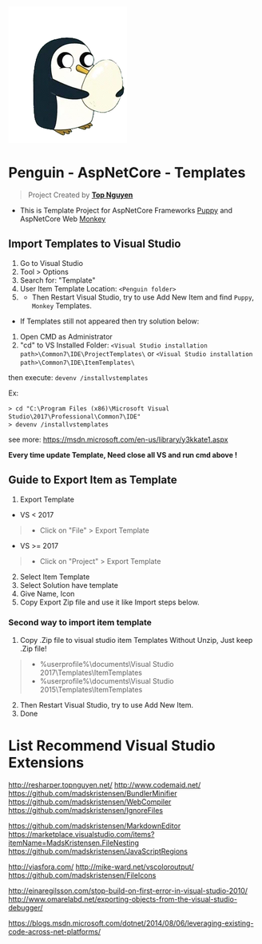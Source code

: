 ![Logo](Penguin.webp)
# Penguin - AspNetCore - Templates
> Project Created by [**Top Nguyen**](http://topnguyen.net)

- This is Template Project for AspNetCore Frameworks [Puppy](https://github.com/stssoftware/Puppy) and AspNetCore Web [Monkey](https://github.com/stssoftware/Monkey)

## Import Templates to Visual Studio
1. Go to Visual Studio
2. Tool > Options
3. Search for: "Template"
4. User Item Template Location: `<Penguin folder>`
5. - Then Restart Visual Studio, try to use Add New Item and find `Puppy`, `
Monkey` Templates.

- If Templates still not appeared then try solution below:
1. Open CMD as Administrator
2. "cd" to VS Installed Folder:
`<Visual Studio installation path>\Common7\IDE\ProjectTemplates\` or `<Visual Studio installation path>\Common7\IDE\ItemTemplates\` 

then execute: `devenv /installvstemplates`

Ex:
```markup
> cd "C:\Program Files (x86)\Microsoft Visual Studio\2017\Professional\Common7\IDE"
> devenv /installvstemplates
```

see more: https://msdn.microsoft.com/en-us/library/y3kkate1.aspx

**Every time update Template, Need close all VS and run cmd above !**

## Guide to Export Item as Template
1. Export Template
- VS < 2017
> - Click on "File" > Export Template

- VS >= 2017
> - Click on "Project" > Export Template

2. Select Item Template
3. Select Solution have template
4. Give Name, Icon
5. Copy Export Zip file and use it like Import steps below.

### Second way to import item template
1. Copy .Zip file to visual studio item Templates Without Unzip, Just keep .Zip file!
> - %userprofile%\documents\Visual Studio 2017\Templates\ItemTemplates
> - %userprofile%\documents\Visual Studio 2015\Templates\ItemTemplates

2. Then Restart Visual Studio, try to use Add New Item.
3. Done

# List Recommend Visual Studio Extensions

http://resharper.topnguyen.net/
http://www.codemaid.net/
https://github.com/madskristensen/BundlerMinifier
https://github.com/madskristensen/WebCompiler
https://github.com/madskristensen/IgnoreFiles

https://github.com/madskristensen/MarkdownEditor
https://marketplace.visualstudio.com/items?itemName=MadsKristensen.FileNesting
https://github.com/madskristensen/JavaScriptRegions

http://viasfora.com/
http://mike-ward.net/vscoloroutput/
https://github.com/madskristensen/FileIcons

http://einaregilsson.com/stop-build-on-first-error-in-visual-studio-2010/
http://www.omarelabd.net/exporting-objects-from-the-visual-studio-debugger/

https://blogs.msdn.microsoft.com/dotnet/2014/08/06/leveraging-existing-code-across-net-platforms/


